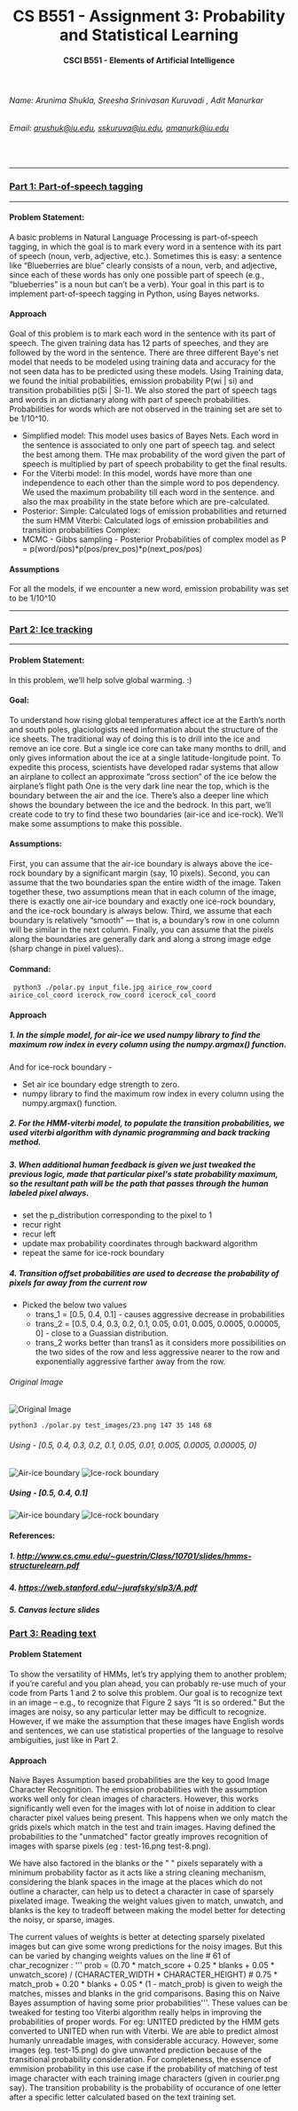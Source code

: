 # <div align="center"> CS B551 - Assignment 3: Probability and Statistical Learning
####  <div align="center"> CSCI B551 - Elements of Artificial Intelligence

<br>

###### Name: Arunima Shukla, Sreesha Srinivasan Kuruvadi  , Adit Manurkar
###### Email: *arushuk@iu.edu, sskuruva@iu.edu, amanurk@iu.edu*
<br>

***
### [Part 1: Part-of-speech tagging](https://github.iu.edu/cs-b551-fa2021/amanurk-arushuk-sskuruva-a3/tree/master/part1)
***

#### Problem Statement:

A basic problems in Natural Language Processing is part-of-speech tagging, in which the goal is to mark every word in a sentence with its part of speech (noun, verb, adjective, etc.). Sometimes this is easy: a sentence like “Blueberries are blue” clearly consists of a noun, verb, and adjective, since each of these words has only one possible part of speech (e.g., “blueberries” is a noun but can’t be a verb).
Your goal in this part is to implement part-of-speech tagging in Python, using Bayes networks.

#### Approach
Goal of this problem is to mark each word in the sentence with its part of speech. The given training data has 12 parts of speeches, and they are followed by the word in the sentence. There are three different Baye's net model that needs to be modeled using training data and accuracy for the not seen data has to be predicted using these models.
Using Training data, we found the initial probabilities, emission probability P(wi | si) and transition probabilities p(Si | Si-1). We also stored the part of speech tags and words in an dictianary along with part of speech probabilities. Probabilities for words which are not observed in the training set are set to be 1/10^10.

- Simplified model: This model uses basics of Bayes Nets. Each word in the sentence is associated to only one part of speech tag. and select the best among them. THe max probability of the word given the part of speech is multiplied by part of speech probability to get the final results.
- For the Viterbi model: In this model, words have more than one independence to each other than the simple word to pos dependency. We used the maximum probability till each word in the sentence. and also the max proability in the state before which are pre-calculated.
- Posterior: Simple: Calculated logs of emission probabilities and returned the sum HMM Viterbi: Calculated logs of emission probabilities and transition probabilities Complex:
- MCMC - Gibbs sampling - Posterior Probabilities of complex model as P = p(word/pos)*p(pos/prev_pos)*p(next_pos/pos)
#### Assumptions 
For all the models, if we encounter a new word, emission probability was set to be 1/10^10
***
### [Part 2: Ice tracking](https://github.iu.edu/cs-b551-fa2021/amanurk-arushuk-sskuruva-a3/tree/master/part2)

***

#### Problem Statement:
In this problem, we’ll help solve global warming. :)

#### Goal:
To understand how rising global temperatures affect ice at the Earth’s north and south poles, glaciologists need information about the structure of the ice sheets. The traditional way of doing this is to drill into the ice and remove an ice core. But a single ice core can take many months to drill, and only gives information about the ice at a single latitude-longitude point. To expedite this process, scientists have developed radar systems that allow an airplane to collect an approximate “cross section” of the ice below the airplane’s flight path 
One is the very dark line near the top, which is the boundary between the air and the ice. There’s also a deeper line which shows the boundary between the ice and the bedrock.
In this part, we’ll create code to try to find these two boundaries (air-ice and ice-rock). We’ll make some assumptions to make this possible.

#### Assumptions:
First, you can assume that the air-ice boundary is always above the ice-rock boundary by a significant margin (say, 10 pixels). Second, you can assume that the two boundaries span the entire width of the image. Taken together these, two assumptions mean that in each column of the image, there is exactly one air-ice boundary and exactly one ice-rock boundary, and the ice-rock boundary is always below. Third, we assume that each boundary is relatively “smooth” — that is, a boundary’s row in one column will be similar in the next column. Finally, you can assume that the pixels along the boundaries are generally dark and along a strong image edge (sharp change in pixel values)..

#### Command:
<code>  python3 ./polar.py input_file.jpg airice_row_coord airice_col_coord icerock_row_coord icerock_col_coord
 </code>

#### Approach
##### 1. In the simple model, for air-ice we used numpy library to find the maximum row index in every column using the numpy.argmax() function.
And for ice-rock boundary -
- Set air ice boundary edge strength to zero.
- numpy library to find the maximum row index in every column using the numpy.argmax() function.
##### 2. For the HMM-viterbi model, to populate the transition probabilities, we used viterbi algorithm with dynamic programming and back tracking method.

##### 3. When additional human feedback is given we just tweaked the previous logic, made that particular pixel's state probability maximum, so the resultant path will be the path that passes through the human labeled pixel always. 
- set the p_distribution corresponding to the pixel to 1
- recur right
- recur left
- update max probability coordinates through backward algorithm
- repeat the same for ice-rock boundary

##### 4. Transition offset probabilities are used to decrease the probability of pixels far away from the current row
- Picked the below two values
  - trans_1 = [0.5, 0.4, 0.1] - causes aggressive decrease in probabilities
  - trans_2 = [0.5, 0.4, 0.3, 0.2, 0.1, 0.05, 0.01, 0.005, 0.0005, 0.00005, 0] - close to a Guassian distribution.
  - trans_2 works better than trans1 as it considers more possibilities on the two sides of the row and less aggressive nearer to the row and exponentially aggressive farther away from the row.


###### Original Image
![Original Image](https://github.iu.edu/cs-b551-fa2021/amanurk-arushuk-sskuruva-a3/blob/master/part2/test_images/23.png)

<code>python3 ./polar.py test_images/23.png 147 35 148 68</code>

###### Using - [0.5, 0.4, 0.3, 0.2, 0.1, 0.05, 0.01, 0.005, 0.0005, 0.00005, 0]
![Air-ice boundary](https://github.iu.edu/cs-b551-fa2021/amanurk-arushuk-sskuruva-a3/blob/master/part2/air_ice_output.png)
![Ice-rock boundary](https://github.iu.edu/cs-b551-fa2021/amanurk-arushuk-sskuruva-a3/blob/master/part2/ice_rock_output.png)

##### Using - [0.5, 0.4, 0.1]
![Air-ice boundary](https://github.iu.edu/cs-b551-fa2021/amanurk-arushuk-sskuruva-a3/blob/master/part2/air_ice_output.png)
![Ice-rock boundary](https://github.iu.edu/cs-b551-fa2021/amanurk-arushuk-sskuruva-a3/blob/master/part2/ice_rock_output_low_transition.png)

#### References:
##### 1. http://www.cs.cmu.edu/~guestrin/Class/10701/slides/hmms-structurelearn.pdf
##### 4. https://web.stanford.edu/~jurafsky/slp3/A.pdf
##### 5. Canvas lecture slides

### [Part 3: Reading text](https://github.iu.edu/cs-b551-fa2021/amanurk-arushuk-sskuruva-a3/tree/master/part3)


#### Problem Statement
To show the versatility of HMMs, let’s try applying them to another problem; if you’re careful and you plan ahead, you can probably re-use much of your code from Parts 1 and 2 to solve this problem. 
Our goal is to recognize text in an image – e.g., to recognize that Figure 2 says “It is so ordered.” But the images are noisy, so any particular letter may be difficult to recognize. However, if we make the assumption that these images have English words and sentences, we can use statistical properties of the language to resolve ambiguities, just like in Part 2.

#### Approach
Naive Bayes Assumption based probabilities are the key to good Image Character Recognition. The emission probabilities with the assumption works well only for clean images of characters. However, this works significantly well even for the images with lot of noise in addition to clear character pixel values being present. This happens when we only match the grids pixels which match in the test and train images. Having defined the probabilities to the "unmatched" factor greatly improves recognition of images with sparse pixels (eg : test-16.png test-8.png).

We have also factored in the blanks or the " " pixels separately with a minimum probability factor as it acts like a string cleaning mechanism, considering the blank spaces in the image at the places which do not outline a character, can help us to detect a character in case of sparsely pixelated image. Tweaking the weight values given to match, unwatch, and blanks is the key to tradeoff between making the model better for detecting the noisy, or sparse, images.

The current values of weights is better at detecting sparsely pixelated images but can give some wrong predictions for the noisy images. But this can be varied by changing weights values on the line # 61 of char_recognizer :
''' prob = (0.70 * match_score + 0.25 * blanks + 0.05 * unwatch_score) / (CHARACTER_WIDTH * CHARACTER_HEIGHT) # 0.75 * match_prob + 0.20 * blanks + 0.05 * (1 - match_prob) is given to weigh the matches, misses and blanks in the grid comparisons. Basing this on Naive Bayes assumption of having some prior probabilities'''. These values can be tweaked for testing too
Viterbi algorithm really helps in improving the probabilities of proper words. For eg: UN1TED predicted by the HMM gets converted to UNITED when run with Viterbi.
We are able to predict almost humanly unreadable images, with considerable accuracy. However, some images (eg. test-15.png) do give unwanted prediction because of the transitional probability consideration. For completeness, the essence of emmision probability in this use case if the probability of matching of test image character with each training image characters (given in courier.png say). The transition probability is the probability of occurance of one letter after a specific letter calculated based on the text training set.
